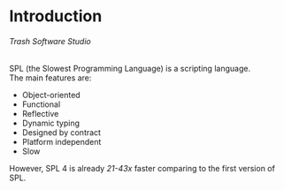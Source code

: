 # Introduction
###### _Trash Software Studio_

SPL (the Slowest Programming Language) is a scripting language. \
The main features are:
* Object-oriented
* Functional
* Reflective
* Dynamic typing
* Designed by contract
* Platform independent
* Slow

However, SPL 4 is already _21-43x_ faster comparing to the first version of SPL.
